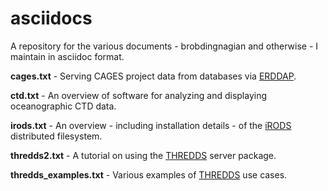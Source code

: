 asciidocs
=========

A repository for the various documents - brobdingnagian and otherwise - I maintain in asciidoc format.

**cages.txt** - Serving CAGES project data from databases via [ERDDAP](http://coastwatch.pfeg.noaa.gov/erddap/index.html).

**ctd.txt** - An overview of software for analyzing and displaying oceanographic CTD data.

**irods.txt** - An overview - including installation details - of the [iRODS](http://irods.org/) distributed filesystem.

**thredds2.txt** - A tutorial on using the [THREDDS](http://www.unidata.ucar.edu/software/thredds/current/tds/) server package.

**thredds_examples.txt** - Various examples of [THREDDS](http://www.unidata.ucar.edu/software/thredds/current/tds/) use cases.
